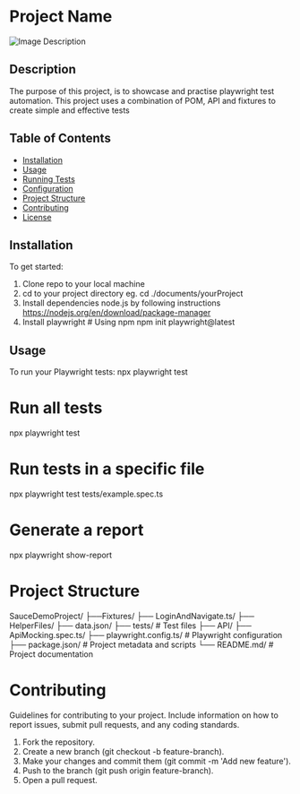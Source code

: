 # Project Name
![Image Description](../../Documents/plawright.png)


## Description
The purpose of this project, is to showcase and practise playwright test automation.
This project uses a combination of POM, API and fixtures to create simple and effective tests

## Table of Contents
- [Installation](#installation)
- [Usage](#usage)
- [Running Tests](#running-tests)
- [Configuration](#configuration)
- [Project Structure](#project-structure)
- [Contributing](#contributing)
- [License](#license)

## Installation
To get started:
  1. Clone repo to your local machine
  2. cd to your project directory eg. cd ./documents/yourProject
  3. Install dependencies node.js by following instructions https://nodejs.org/en/download/package-manager
  4. Install playwright
    # Using npm
      npm init playwright@latest

## Usage
  To run your Playwright tests: npx playwright test

  # Run all tests
  npx playwright test

  # Run tests in a specific file
  npx playwright test tests/example.spec.ts

  # Generate a report
  npx playwright show-report

# Project Structure
SauceDemoProject/
   ├──Fixtures/
     ├── LoginAndNavigate.ts/
   ├── HelperFiles/
     ├── data.json/
   ├── tests/                   # Test files
     ├── API/
     ├── ApiMocking.spec.ts/
   ├── playwright.config.ts/     # Playwright configuration
   ├── package.json/             # Project metadata and scripts
   └── README.md/                # Project documentation

# Contributing
  Guidelines for contributing to your project. Include information on how to report issues, submit pull requests, and any coding standards.
  1. Fork the repository.
  2. Create a new branch (git checkout -b feature-branch).
  3. Make your changes and commit them (git commit -m 'Add new feature').
  4. Push to the branch (git push origin feature-branch).
  5. Open a pull request.